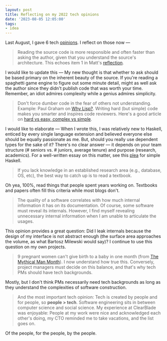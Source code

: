 ```yaml
---
layout: post
title: Reflecting on my 2022 tech opinions
date: '2023-08-05 12:05:00'
tags:
- idea
---
```


Last August, I gave 6 tech [opinions](https://unfooling.com/6-tech-opinions-i-formed-during-my-year-long-internship/). I reflect on those now —

> Reading the source code is more responsible and often faster than asking the author, given that you understand the source's architecture. This echoes item 1 in Matt's [reflection](https://matt-rickard.com/reflections-on-10-000-hours-of-programming).

I would like to update this — My new thought is that whether to ask should be based primary on the inherent beauty of the source. If you're reading a spaghetti game engine to figure out some minute detail, might as well ask the author since they didn't publish code that was worth your time. Remember, an idiot admires complexity while a genius admires simplicity.


> Don't force dumber code in the fear of others not understanding. Example: Paul Graham on [Why Lisp?](http://www.paulgraham.com/avg.html). Writing hard (but simple) code makes you smarter and inspires code reviewers. Here's a good article on [hard vs easy, complex vs simple](https://rpeszek.github.io/posts/2022-08-30-code-cognitiveload.html).

I would like to elaborate — When I wrote this, I was relatively new to Haskell, enticed by every single language extension and believed everyone else should be equally passionate as me. But, should you really use dependent types for the sake of it? There's no clear answer — it depends on your team structure (# seniors vs. # juniors, average tenure) and purpose (research, academics). For a well-written essay on this matter, see this [plea](https://www.parsonsmatt.org/2019/12/26/write_junior_code.html) for simple Haskell.


> If you lack knowledge in an established research area (e.g., database, OS, etc), the best way to catch up is to read a textbook.

Oh yea, 100%, read things that people spent years working on. Textbooks and papers often fill this criteria while most blogs don't.

> The quality of a software correlates with how much internal information it has on its documentation. Of course, some software must reveal its internals. However, I find myself revealing unnecessary internal information when I am unable to articulate the usages.

This opinion provides a great question: Did I leak internals because the design of my interface is not abstract enough (the surface area approaches the volume, as what Bartosz Milewski would say)? I continue to use this question on my own projects. 

> 9 pregnant women can't give birth to a baby in one month (from [The Mythical Man Month](https://www.wikiwand.com/en/The_Mythical_Man-Month)). I now understand how true this. Conversely, project managers must decide on this balance, and that's why tech PMs should have tech backgrounds.

Mostly, but I don't think PMs necessarily need tech backgrounds as long as they understand the complexities of software construction.

> And the most important tech opinion: Tech is created by people and for people, so **people \> tech**. Software engineering sits in between computer science and social science. My experience at ClearBlade was enjoyable: People at my work were nice and acknowledged each other's doing, my CTO reminded me to take vacations, and the list goes on.
 
Of the people, for the people, by the people.